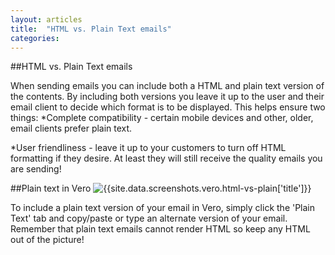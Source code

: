 ```yaml
---
layout: articles
title:  "HTML vs. Plain Text emails"
categories: 
---
```

  
##HTML vs. Plain Text emails
    
When sending emails you can include both a HTML and plain text version of the contents.
By including both versions you leave it up to the user and their email client to decide which format is to be displayed. This helps ensure two things:
*Complete compatibility - certain mobile devices and other, older, email clients prefer plain text.
	
*User friendliness - leave it up to your customers to turn off HTML formatting if they desire. At least they will still receive the quality emails you are sending!

##Plain text in Vero
![{{site.data.screenshots.vero.html-vs-plain['title']}}]({{site.data.screenshots.vero.html-vs-plain['image']}})

To include a plain text version of your email in Vero, simply click the 'Plain Text' tab and copy/paste or type an alternate version of your email.
Remember that plain text emails cannot render HTML so keep any HTML out of the picture!


                
